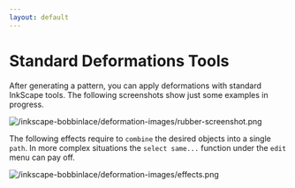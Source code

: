 ```yaml
---
layout: default
---
```


Standard Deformations Tools
===========================

After generating a pattern, you can apply deformations with standard InkScape tools.
The following screenshots show just some examples in progress.

![/inkscape-bobbinlace/deformation-images/rubber-screenshot.png](/inkscape-bobbinlace/grouds-images/rubber-screenshot.png)

The following effects require to `combine` the desired objects into a single `path`.
In more complex situations the `select same...` function under the `edit` menu can pay off.

![/inkscape-bobbinlace/deformation-images/effects.png](/inkscape-bobbinlace/grouds-images/effects.png)